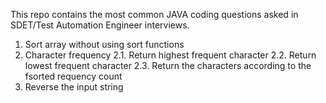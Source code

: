 This repo contains the most common JAVA coding questions asked in SDET/Test Automation Engineer interviews. 

1. Sort array without using sort functions
2. Character frequency
   2.1. Return highest frequent character
   2.2. Return lowest frequent character
   2.3. Return the characters according to the fsorted requency count
3. Reverse the input string
